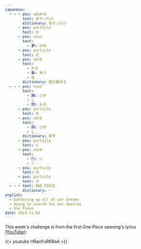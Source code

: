 ```yaml
---
japanese:
  - - - pos: adverb
        text: ありったけ
        dictionary: 有りったけ
      - pos: particle
        text: の
      - pos: noun
        text:
          - 夢: ゆめ
      - pos: particle
        text: を
      - pos: verb
        text:
          - かき
          - 集: あつ
          - め
        dictionary: 掻き集める
  - - - pos: noun
        text:
          - 捜: さが
          - し
          - 物: もの
      - pos: particle
        text: を
      - pos: verb
        text:
          - 探: さが
          - し
        dictionary: 探す
      - pos: particle
        text: に
      - pos: verb
        text:
          - 行: い
          - く
      - pos: particle
        text: の
      - pos: particle
        text: さ
  - - - text: ONE PIECE
        dictionary: ~
english:
  - Gathering up all of our dreams
  - Going to search for our desires
  - One Piece
date: 2021-11-03
---
```


This week's challenge is from the first *One Piece* opening's lyrics ([YouTube](https://www.youtube.com/watch?v=HRaoYuRKBaA)):

{{< youtube HRaoYuRKBaA >}}